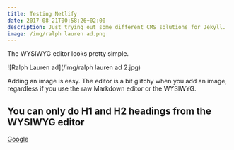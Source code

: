 ```yaml
---
title: Testing Netlify
date: 2017-08-21T00:58:26+02:00
description: Just trying out some different CMS solutions for Jekyll.
image: /img/ralph lauren ad.png
---
```

The WYSIWYG editor looks pretty simple.

![Ralph Lauren ad](/img/ralph lauren ad 2.jpg)

Adding an image is easy. The editor is a bit glitchy when you add an image, regardless if you use the raw Markdown editor or the WYSIWYG.

## You can only do H1 and H2 headings from the WYSIWYG editor

[Google](https://google.com)
